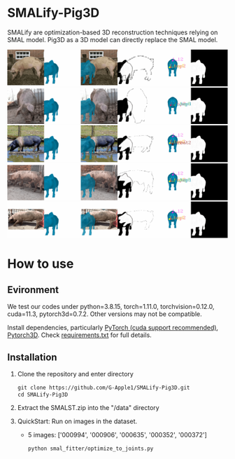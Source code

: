 # SMALify-Pig3D
SMALify are optimization-based 3D reconstruction techniques relying on SMAL model. Pig3D as a 3D model can directly replace the SMAL model.

<img src="doc/000352.gif">

<img src="doc/000372.gif">

<img src="doc/000635.gif">

<img src="doc/000906.gif">

<img src="doc/000994.gif">

# How to use

## Evironment

We test our codes under python=3.8.15, torch=1.11.0, torchvision=0.12.0, cuda=11.3, pytorch3d=0.7.2. Other versions may not be compatible.

Install dependencies, particularly [PyTorch (cuda support recommended)](https://pytorch.org/), [Pytorch3D](https://github.com/facebookresearch/pytorch3d). Check [requirements.txt](requirements.txt) for full details.

## Installation
1. Clone the repository and enter directory
   ```
   git clone https://github.com/G-Apple1/SMALify-Pig3D.git
   cd SMALify-Pig3D
   ```
2. Extract the SMALST.zip into the "/data" directory

3. QuickStart: Run on images in the dataset.
   - 5 images: ['000994', '000906', '000635', '000352', '000372']
      ```
      python smal_fitter/optimize_to_joints.py
      ```

